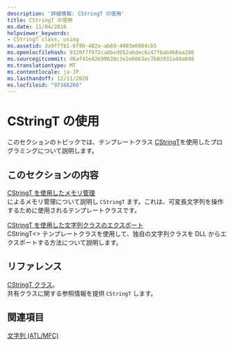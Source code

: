 ```yaml
---
description: '詳細情報: CStringT の使用'
title: CStringT の使用
ms.date: 11/04/2016
helpviewer_keywords:
- CStringT class, using
ms.assetid: 3a9fffb1-6f90-482a-ab69-4003e6084cb5
ms.openlocfilehash: 9320f7f972ca8bcd952abdec6c47fbab4b8aa288
ms.sourcegitcommit: d6af41e42699628c3e2e6063ec7b03931a49a098
ms.translationtype: MT
ms.contentlocale: ja-JP
ms.lasthandoff: 12/11/2020
ms.locfileid: "97166266"
---
```

# <a name="using-cstringt"></a>CStringT の使用

このセクションのトピックでは、テンプレートクラス [CStringT](../atl-mfc-shared/reference/cstringt-class.md)を使用したプログラミングについて説明します。

## <a name="in-this-section"></a>このセクションの内容

[CStringT を使用したメモリ管理](../atl-mfc-shared/memory-management-with-cstringt.md)<br/>
によるメモリ管理について説明し `CStringT` ます。これは、可変長文字列を操作するために使用されるテンプレートクラスです。

[CStringT を使用した文字列クラスのエクスポート](../atl-mfc-shared/exporting-string-classes-using-cstringt.md)<br/>
CStringT<> テンプレートクラスを使用して、独自の文字列クラスを DLL からエクスポートする方法について説明します。

## <a name="reference"></a>リファレンス

[CStringT クラス](../atl-mfc-shared/reference/cstringt-class.md)。<br/>
共有クラスに関する参照情報を提供 `CStringT` します。

## <a name="see-also"></a>関連項目

[文字列 (ATL/MFC)](../atl-mfc-shared/strings-atl-mfc.md)
